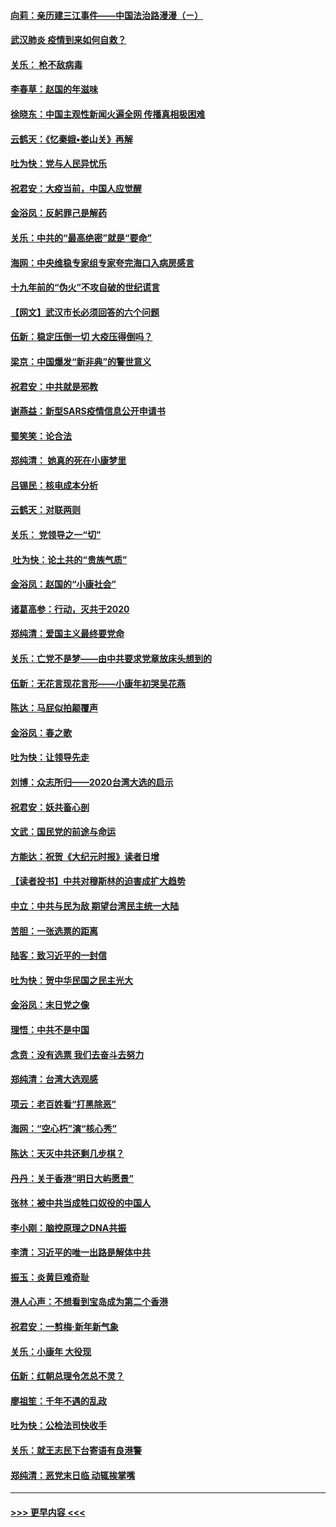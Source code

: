 #### [向莉：亲历建三江事件——中国法治路漫漫（ㄧ）](../pages/nsc993/n11827190.md?t=01290522) 
#### [武汉肺炎 疫情到来如何自救？](../pages/nsc993/n11827632.md?t=01290522) 
#### [关乐： 枪不敌病毒](../pages/nsc993/n11826746.md?t=01290522) 
#### [李春草：赵国的年滋味](../pages/nsc993/n11826321.md?t=01290522) 
#### [徐晓东：中国主观性新闻火遍全网 传播真相极困难](../pages/nsc993/n11826508.md?t=01290522) 
#### [云鹤天：《忆秦娥▪娄山关》再解](../pages/nsc993/n11824682.md?t=01290522) 
#### [吐为快：党与人民异忧乐](../pages/nsc993/n11824660.md?t=01290522) 
#### [祝君安：大疫当前，中国人应觉醒](../pages/nsc993/n11821946.md?t=01290522) 
#### [金浴凤：反躬罪己是解药](../pages/nsc993/n11820280.md?t=01290522) 
#### [关乐：中共的“最高绝密”就是“要命”](../pages/nsc993/n11816946.md?t=01290522) 
#### [海网：中央维稳专家组专家夸完海口入病房感言](../pages/nsc993/n11815138.md?t=01290522) 
#### [十九年前的“伪火”不攻自破的世纪谎言](../pages/nsc993/n11813238.md?t=01290522) 
#### [【网文】武汉市长必须回答的六个问题](../pages/nsc993/n11813848.md?t=01290522) 
#### [伍新：稳定压倒一切 大疫压得倒吗？](../pages/nsc993/n11812634.md?t=01290522) 
#### [梁京：中国爆发“新非典”的警世意义](../pages/nsc993/n11812554.md?t=01290522) 
#### [祝君安：中共就是邪教](../pages/nsc993/n11812431.md?t=01290522) 
#### [谢燕益：新型SARS疫情信息公开申请书](../pages/nsc993/n11808840.md?t=01290522) 
#### [蜀笑笑：论合法](../pages/nsc993/n11808064.md?t=01290522) 
#### [郑纯清： 她真的死在小康梦里](../pages/nsc993/n11806623.md?t=01290522) 
#### [吕锡民：核电成本分析](../pages/nsc993/n11806284.md?t=01290522) 
#### [云鹤天：对联两则](../pages/nsc993/n11805957.md?t=01290522) 
#### [关乐： 党领导之一“切”](../pages/nsc993/n11804505.md?t=01290522) 
#### [ 吐为快：论土共的“贵族气质”](../pages/nsc993/n11804490.md?t=01290522) 
#### [金浴凤：赵国的“小康社会”](../pages/nsc993/n11804452.md?t=01290522) 
#### [诸葛高参：行动，灭共于2020](../pages/nsc993/n11804120.md?t=01290522) 
#### [郑纯清：爱国主义最终要党命](../pages/nsc993/n11802197.md?t=01290522) 
#### [关乐：亡党不是梦——由中共要求党章放床头想到的](../pages/nsc993/n11802156.md?t=01290522) 
#### [伍新：无花言现花言形——小康年初哭吴花燕](../pages/nsc993/n11800044.md?t=01290522) 
#### [陈达：马屁似拍颠覆声](../pages/nsc993/n11800010.md?t=01290522) 
#### [金浴凤：春之歌](../pages/nsc993/n11797687.md?t=01290522) 
#### [吐为快：让领导先走](../pages/nsc993/n11797512.md?t=01290522) 
#### [刘博：众志所归——2020台湾大选的启示](../pages/nsc993/n11796878.md?t=01290522) 
#### [祝君安：妖共畜心剖](../pages/nsc993/n11794273.md?t=01290522) 
#### [文武：国民党的前途与命运](../pages/nsc993/n11794198.md?t=01290522) 
#### [方能达：祝贺《大纪元时报》读者日增](../pages/nsc993/n11793807.md?t=01290522) 
#### [【读者投书】中共对穆斯林的迫害成扩大趋势](../pages/nsc993/n11791371.md?t=01290522) 
#### [中立：中共与民为敌 期望台湾民主统一大陆](../pages/nsc993/n11790392.md?t=01290522) 
#### [苦胆：一张选票的距离](../pages/nsc993/n11788914.md?t=01290522) 
#### [陆客：致习近平的一封信](../pages/nsc993/n11788867.md?t=01290522) 
#### [吐为快：贺中华民国之民主光大](../pages/nsc993/n11788618.md?t=01290522) 
#### [金浴凤：末日党之像](../pages/nsc993/n11787475.md?t=01290522) 
#### [理悟：中共不是中国](../pages/nsc993/n11787463.md?t=01290522) 
#### [念贲：没有选票  我们去奋斗去努力](../pages/nsc993/n11787398.md?t=01290522) 
#### [郑纯清：台湾大选观感](../pages/nsc993/n11786210.md?t=01290522) 
#### [项云：老百姓看“打黑除恶”](../pages/nsc993/n11785398.md?t=01290522) 
#### [海网：“空心朽”演“核心秀”](../pages/nsc993/n11783874.md?t=01290522) 
#### [陈达：天灭中共还剩几步棋？](../pages/nsc993/n11783719.md?t=01290522) 
#### [丹丹：关于香港“明日大屿愿景”](../pages/nsc993/n11783273.md?t=01290522) 
#### [张林：被中共当成牲口奴役的中国人](../pages/nsc993/n11782397.md?t=01290522) 
#### [李小刚：脑控原理之DNA共振](../pages/nsc993/n11780962.md?t=01290522) 
#### [李清：习近平的唯一出路是解体中共](../pages/nsc993/n11780866.md?t=01290522) 
#### [振玉：炎黄巨难奇耻](../pages/nsc993/n11779632.md?t=01290522) 
#### [港人心声：不想看到宝岛成为第二个香港](../pages/nsc993/n11778817.md?t=01290522) 
#### [祝君安：一剪梅‧新年新气象](../pages/nsc993/n11776340.md?t=01290522) 
#### [关乐：小康年 大役现](../pages/nsc993/n11774213.md?t=01290522) 
#### [伍新：红朝总理令怎总不灵？](../pages/nsc993/n11770813.md?t=01290522) 
#### [廖祖笙：千年不遇的乱政](../pages/nsc993/n11770373.md?t=01290522) 
#### [吐为快：公检法司快收手](../pages/nsc993/n11770359.md?t=01290522) 
#### [关乐：就王志民下台寄语有良港警](../pages/nsc993/n11769903.md?t=01290522) 
#### [郑纯清：恶党末日临 动辄挨掌嘴](../pages/nsc993/n11769356.md?t=01290522) 

----
#### [ >>> 更早内容 <<< ](../indexes/nsc993-earlier.md)
